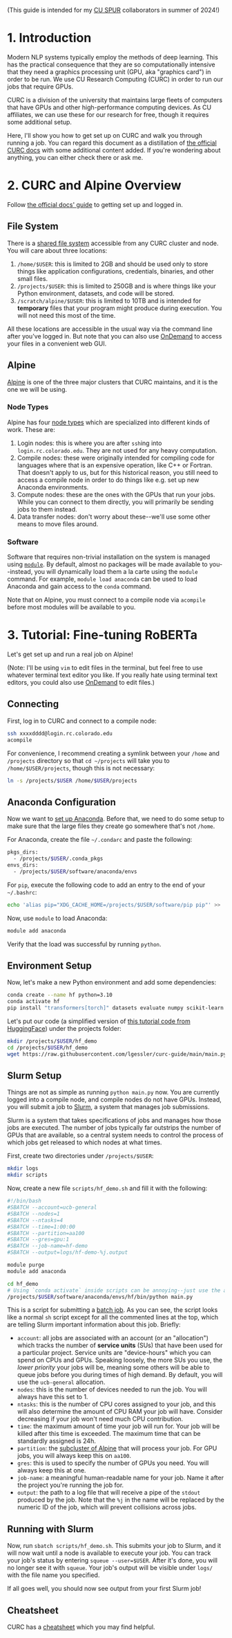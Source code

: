(This guide is intended for my [CU SPUR](https://www.colorado.edu/engineering/students/research-opportunities/summer-program-undergraduate-research-cu-spur) collaborators in summer of 2024!)

# 1. Introduction
Modern NLP systems typically employ the methods of deep learning. 
This has the practical consequence that they are so computationally intensive that they need a graphics processing unit (GPU, aka "graphics card") in order to be run.
We use CU Research Computing (CURC) in order to run our jobs that require GPUs.

CURC is a division of the university that maintains large fleets of computers that have GPUs and other high-performance computing devices. 
As CU affiliates, we can use these for our research for free, though it requires some additional setup.

Here, I'll show you how to get set up on CURC and walk you through running a job.
You can regard this document as a distillation of [the official CURC docs](https://curc.readthedocs.io/en/latest/index.html) with some additional content added.
If you're wondering about anything, you can either check there or ask me.

# 2. CURC and Alpine Overview
Follow [the official docs' guide](https://curc.readthedocs.io/en/latest/access/logging-in.html) to getting set up and logged in.

## File System
There is a [shared file system](https://curc.readthedocs.io/en/latest/compute/filesystems.html) accessible from any CURC cluster and node.
You will care about three locations:

1. `/home/$USER`: this is limited to 2GB and should be used only to store things like application configurations, credentials, binaries, and other small files.
2. `/projects/$USER`: this is limited to 250GB and is where things like your Python environment, datasets, and code will be stored.
3. `/scratch/alpine/$USER`: this is limited to 10TB and is intended for **temporary** files that your program might produce during execution. You will not need this most of the time.

All these locations are accessible in the usual way via the command line after you've logged in.
But note that you can also use [OnDemand](https://ondemand.rc.colorado.edu/) to access your files in a convenient web GUI.

## Alpine
[Alpine](https://curc.readthedocs.io/en/latest/clusters/alpine/index.html) is one of the three major clusters that CURC maintains, and it is the one we will be using.

### Node Types
Alpine has four [node types](https://curc.readthedocs.io/en/latest/compute/node-types.html) which are specialized into different kinds of work. These are:

1. Login nodes: this is where you are after `ssh`ing into `login.rc.colorado.edu`. They are not used for any heavy computation.
2. Compile nodes: these were originally intended for compiling code for languages where that is an expensive operation, like C++ or Fortran. That doesn't apply to us, but for this historical reason, you still need to access a compile node in order to do things like e.g. set up new Anaconda environments.
3. Compute nodes: these are the ones with the GPUs that run your jobs. While you can connect to them directly, you will primarily be sending jobs to them instead.
4. Data transfer nodes: don't worry about these--we'll use some other means to move files around.

### Software

Software that requires non-trivial installation on the system is managed using [`module`](https://curc.readthedocs.io/en/latest/compute/modules.html).
By default, almost no packages will be made available to you--instead, you will dynamically load them a la carte using the `module` command.
For example, `module load anaconda` can be used to load Anaconda and gain access to the `conda` command.

Note that on Alpine, you must connect to a compile node via `acompile` before most modules will be available to you.

# 3. Tutorial: Fine-tuning RoBERTa

Let's get set up and run a real job on Alpine! 

(Note: I'll be using `vim` to edit files in the terminal, but feel free to use whatever terminal text editor you like. If you really hate using terminal text editors, you could also use [OnDemand](https://ondemand.rc.colorado.edu/) to edit files.)


## Connecting
First, log in to CURC and connect to a compile node:

```bash
ssh xxxxdddd@login.rc.colorado.edu
acompile
```

For convenience, I recommend creating a symlink between your `/home` and `/projects` directory so that `cd ~/projects` will take you to `/home/$USER/projects`, though this is not necessary:

```bash
ln -s /projects/$USER /home/$USER/projects
```

## Anaconda Configuration
Now we want to [set up Anaconda](https://curc.readthedocs.io/en/latest/software/python.html?highlight=anaconda). 
Before that, we need to do some setup to make sure that the large files they create go somewhere that's not `/home`.

For Anaconda, create the file `~/.condarc` and paste the following:

```bash
pkgs_dirs:
  - /projects/$USER/.conda_pkgs
envs_dirs:
  - /projects/$USER/software/anaconda/envs
```

For `pip`, execute the following code to add an entry to the end of your `~/.bashrc`:

```bash
echo 'alias pip="XDG_CACHE_HOME=/projects/$USER/software/pip pip"' >> .bashrc
```

Now, use `module` to load Anaconda:
```bash
module add anaconda
```
Verify that the load was successful by running `python`.

## Environment Setup

Now, let's make a new Python environment and add some dependencies:

```bash
conda create --name hf python=3.10
conda activate hf
pip install "transformers[torch]" datasets evaluate numpy scikit-learn
```

Let's put our code (a simplified version of [this tutorial code from HuggingFace](https://huggingface.co/docs/transformers/en/training)) under the projects folder:

```bash
mkdir /projects/$USER/hf_demo
cd /projects/$USER/hf_demo
wget https://raw.githubusercontent.com/lgessler/curc-guide/main/main.py
```

## Slurm Setup
Things are not as simple as running `python main.py` now. 
You are currently logged into a compile node, and compile nodes do not have GPUs.
Instead, you will submit a job to [Slurm](https://curc.readthedocs.io/en/latest/running-jobs/running-apps-with-jobs.html), a system that manages job submissions.

Slurm is a system that takes specifications of jobs and manages how those jobs are executed. The number of jobs typically far outstrips the number of GPUs that are available, so a central system needs to control the process of which jobs get released to which nodes at what times.

First, create two directories under `/projects/$USER`:

```bash
mkdir logs
mkdir scripts
```

Now, create a new file `scripts/hf_demo.sh` and fill it with the following:


```bash
#!/bin/bash
#SBATCH --account=ucb-general
#SBATCH --nodes=1
#SBATCH --ntasks=4
#SBATCH --time=1:00:00
#SBATCH --partition=aa100
#SBATCH --gres=gpu:1
#SBATCH --job-name=hf-demo
#SBATCH --output=logs/hf-demo-%j.output

module purge
module add anaconda

cd hf_demo
# Using `conda activate` inside scripts can be annoying--just use the absolute path to the `python` bin instead
/projects/$USER/software/anaconda/envs/hf/bin/python main.py
```

This is a script for submitting a [batch job](https://curc.readthedocs.io/en/latest/running-jobs/batch-jobs.html).
As you can see, the script looks like a normal `sh` script except for all the commented lines at the top, which are telling Slurm important information about this job. 
Briefly:

* `account`: all jobs are associated with an account (or an "allocation") which tracks the number of **service units** (SUs) that have been used for a particular project. Service units are "device-hours" which you can spend on CPUs and GPUs. Speaking loosely, the more SUs you use, the *lower priority* your jobs will be, meaning some others will be able to queue jobs before you during times of high demand. By default, you will use the `ucb-general` allocation.
* `nodes`: this is the number of devices needed to run the job. You will always have this set to 1.
* `ntasks`: this is the number of CPU cores assigned to your job, and this will also determine the amount of CPU RAM your job will have. Consider decreasing if your job won't need much CPU contribution.
* `time`: the maximum amount of time your job will run for. Your job will be killed after this time is exceeded. The maximum time that can be standardly assigned is 24h.
* `partition`: the [subcluster of Alpine](https://curc.readthedocs.io/en/latest/clusters/alpine/alpine-hardware.html) that will process your job. For GPU jobs, you will always keep this on `aa100`.
* `gres`: this is used to specify the number of GPUs you need. You will always keep this at one.
* `job-name`: a meaningful human-readable name for your job. Name it after the project you're running the job for.
* `output`: the path to a log file that will receive a pipe of the `stdout` produced by the job. Note that the `%j` in the name will be replaced by the numeric ID of the job, which will prevent collisions across jobs.

## Running with Slurm
Now, run `sbatch scripts/hf_demo.sh`.
This submits your job to Slurm, and it will now wait until a node is available to execute your job.
You can track your job's status by entering `squeue --user=$USER`. 
After it's done, you will no longer see it with `squeue`. 
Your job's output will be visible under `logs/` with the file name you specified.

If all goes well, you should now see output from your first Slurm job!

## Cheatsheet
CURC has a [cheatsheet](https://curc.readthedocs.io/en/stable/additional-resources/CURC-cheatsheet.html) which you may find helpful.
